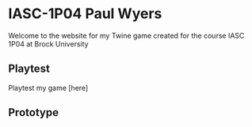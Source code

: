 # IASC-1P04 Paul Wyers

Welcome to the website for my Twine game created for the course IASC 1P04 at Brock University

## Playtest

Playtest my game [here]

## Prototype


